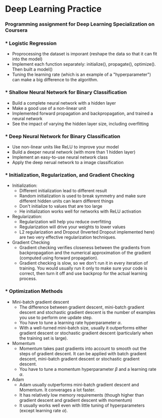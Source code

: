 # Deep Learning Practice
### Programming assignment for Deep Learning Specialization on Coursera

### * Logistic Regression
  * Proprocessing the dataset is imporant (reshape the data so that it can fit into the model)
  * Implement each function separately: initialize(), propagate(), optimize(). Then built a model()
  * Tuning the learning rate (which is an example of a "hyperparameter") can make a big difference to the algorithm.
  
### * Shallow Neural Network for Binary Classification
  * Build a complete neural network with a hidden layer
  * Make a good use of a non-linear unit
  * Implemented forward propagation and backpropagation, and trained a neural network
  * See the impact of varying the hidden layer size, including overfitting
  
### * Deep Neural Network for Binary Classification
  * Use non-linear units like ReLU to improve your model
  * Build a deeper neural network (with more than 1 hidden layer)
  * Implement an easy-to-use neural network class
  * Apply the deep nerual network to a image classification
  
### * Initialization, Regularization, and Gradient Checking
  * Initialization: 
      * Different initialization lead to different result
      * Random initialization is used to break symmetry and make sure different hidden units can learn different things
      * Don't initialize to values that are too large
      * He initialization works well for networks with ReLU activation
  * Regularization:
      * Regularization will help you reduce overfitting
      * Regularization will drive your weights to lower values
      * L2 regularization and Dropout (Inverted Dropout implemented here) are two very effective regularization techniques. 
  * Gradient Checking
      * Gradient checking verifies closeness between the gradients from backpropagation and the numerical approximation of the gradient (computed using forward propagation).
      * Gradient checking is slow, so we don't run it in every iteration of training. You would usually run it only to make sure your code is correct, then turn it off and use backprop for the actual learning process.

### * Optimization Methods
  * Mini-batch gradient descent
    * The difference between gradient descent, mini-batch gradient descent and stochastic gradient descent is the number of examples you use to perform one update step.
    * You have to tune a learning rate hyperparameter $\alpha$.
    * With a well-turned mini-batch size, usually it outperforms either gradient descent or stochastic gradient descent (particularly when the training set is large).
  * Momentum
    * Momentum takes past gradients into account to smooth out the steps of gradient descent. It can be applied with batch gradient descent, mini-batch gradient descent or stochastic gradient descent.
    * You have to tune a momentum hyperparameter  $\beta$  and a learning rate  $\alpha$.
  * Adam
    * Adam usually outperforms mini-batch gradient descent and Momentum. It converages a lot faster. 
    * It has relatively low memory requirements (though higher than gradient descent and gradient descent with momentum)
    * It usually works well even with little tuning of hyperparameters (except learning rate $\alpha$).
      

